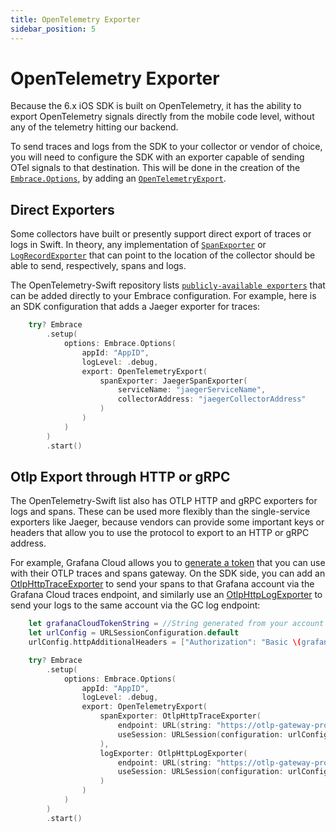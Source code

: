 ```yaml
---
title: OpenTelemetry Exporter
sidebar_position: 5
---
```


# OpenTelemetry Exporter

Because the 6.x iOS SDK is built on OpenTelemetry, it has the ability to export OpenTelemetry signals directly from the mobile code level, without any of the telemetry hitting our backend.

To send traces and logs from the SDK to your collector or vendor of choice, you will need to configure the SDK with an exporter capable of sending OTel signals to that destination. This will be done in the creation of the [`Embrace.Options`](./embrace-options.md), by adding an [`OpenTelemetryExport`](https://github.com/embrace-io/embrace-apple-sdk/blob/main/Sources/EmbraceCore/Public/OpenTelemetryExport.swift).

## Direct Exporters

Some collectors have built or presently support direct export of traces or logs in Swift. In theory, any implementation of [`SpanExporter`](https://github.com/open-telemetry/opentelemetry-swift/blob/main/Sources/OpenTelemetrySdk/Trace/Export/SpanExporter.swift) or [`LogRecordExporter`](https://github.com/open-telemetry/opentelemetry-swift/blob/main/Sources/OpenTelemetrySdk/Logs/Export/LogRecordExporter.swift) that can point to the location of the collector should be able to send, respectively, spans and logs.

The OpenTelemetry-Swift repository lists [`publicly-available exporters`](https://github.com/open-telemetry/opentelemetry-swift/tree/main/Sources/Exporters) that can be added directly to your Embrace configuration. For example, here is an SDK configuration that adds a Jaeger exporter for traces:

```swift
    try? Embrace
        .setup(
            options: Embrace.Options(
                appId: "AppID",
                logLevel: .debug,
                export: OpenTelemetryExport(
                    spanExporter: JaegerSpanExporter(
                        serviceName: "jaegerServiceName",
                        collectorAddress: "jaegerCollectorAddress"
                    )
                )
            )
        )
        .start()
```

## Otlp Export through HTTP or gRPC

The OpenTelemetry-Swift list also has OTLP HTTP and gRPC exporters for logs and spans. These can be used more flexibly than the single-service exporters like Jaeger, because vendors can provide some important keys or headers that allow you to use the protocol to export to an HTTP or gRPC address.

For example, Grafana Cloud allows you to [generate a token](./../../data-destinations/grafana-cloud-setup.md#access-policytoken) that you can use with their OTLP traces and spans gateway. On the SDK side, you can add an [OtlpHttpTraceExporter](https://github.com/open-telemetry/opentelemetry-swift/blob/main/Sources/Exporters/OpenTelemetryProtocolHttp/trace/OtlpHttpTraceExporter.swift) to send your spans to that Grafana account via the Grafana Cloud traces endpoint, and similarly use an [OtlpHttpLogExporter](https://github.com/open-telemetry/opentelemetry-swift/blob/main/Sources/Exporters/OpenTelemetryProtocolHttp/logs/OtlpHttpLogExporter.swift) to send your logs to the same account via the GC log endpoint:

```swift
    let grafanaCloudTokenString = //String generated from your account
    let urlConfig = URLSessionConfiguration.default
    urlConfig.httpAdditionalHeaders = ["Authorization": "Basic \(grafanaCloudTokenString)"]

    try? Embrace
        .setup(
            options: Embrace.Options(
                appId: "AppID",
                logLevel: .debug,
                export: OpenTelemetryExport(
                    spanExporter: OtlpHttpTraceExporter(
                        endpoint: URL(string: "https://otlp-gateway-prod-us-west-0.grafana.net/otlp/v1/traces")!,
                        useSession: URLSession(configuration: urlConfig)
                    ),
                    logExporter: OtlpHttpLogExporter(
                        endpoint: URL(string: "https://otlp-gateway-prod-us-west-0.grafana.net/otlp/v1/logs")!,
                        useSession: URLSession(configuration: urlConfig)
                    )
                )
            )
        )
        .start()
```
